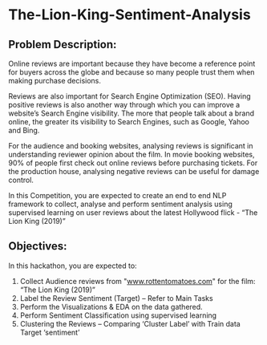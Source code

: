 # The-Lion-King-Sentiment-Analysis
## Problem Description:

Online reviews are important because they have become a reference point for buyers across the globe and because so many people trust them when making purchase decisions.

Reviews are also important for Search Engine Optimization (SEO). Having positive reviews is also another way through which you can improve a website’s Search Engine visibility. The more that people talk about a brand online, the greater its visibility to Search Engines, such as Google, Yahoo and Bing.

For the audience and booking websites, analysing reviews is significant in understanding reviewer opinion about the film. In movie booking websites, 90% of people first check out online reviews before purchasing tickets.
For the production house, analysing negative reviews can be useful for damage control.

In this Competition, you are expected to create an end to end NLP framework to collect, analyse and perform sentiment analysis using supervised learning on user reviews about the latest Hollywood flick - “The Lion King (2019)”

## Objectives:

In this hackathon, you are expected to: 

1. Collect Audience reviews from "www.rottentomatoes.com" for the film:
“The Lion King (2019)”
2. Label the Review Sentiment (Target) – Refer to Main Tasks
3. Perform the Visualizations & EDA on the data gathered.
4. Perform Sentiment Classification using supervised learning
5. Clustering the Reviews – Comparing ‘Cluster Label’ with Train data Target ‘sentiment’
